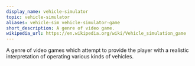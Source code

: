```yaml
---
display_name: vehicle-simulator
topic: vehicle-simulator
aliases: vehicle-sim vehicle-simulator-game
short_description: A genre of video game.
wikipedia_url: https://en.wikipedia.org/wiki/Vehicle_simulation_game
---
```

A genre of video games which attempt to provide the player with a realistic interpretation of operating various kinds of vehicles.